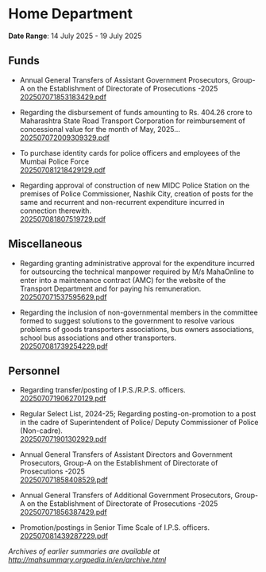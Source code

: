# Home Department

**Date Range**: 14 July 2025 - 19 July 2025


## Funds
- Annual General Transfers of Assistant Government Prosecutors, Group-A on the Establishment of Directorate of Prosecutions -2025\
  [202507071853183429.pdf](https://gr.maharashtra.gov.in/Site/Upload/Government%20Resolutions/English/202507071853183429.pdf)

- Regarding the disbursement of funds amounting to Rs. 404.26 crore to Maharashtra State Road Transport Corporation for reimbursement of concessional value for the month of May, 2025...\
  [202507072009309329.pdf](https://gr.maharashtra.gov.in/Site/Upload/Government%20Resolutions/English/202507072009309329.pdf)

- To purchase identity cards for police officers and employees of the Mumbai Police Force\
  [202507081218429129.pdf](https://gr.maharashtra.gov.in/Site/Upload/Government%20Resolutions/English/202507081218429129.pdf)

- Regarding approval of construction of new MIDC Police Station on the premises of Police Commissioner, Nashik City, creation of posts for the same and recurrent and non-recurrent expenditure incurred in connection therewith.\
  [202507081807519729.pdf](https://gr.maharashtra.gov.in/Site/Upload/Government%20Resolutions/English/202507081807519729.pdf)

## Miscellaneous
- Regarding granting administrative approval for the expenditure incurred for outsourcing the technical manpower required by M/s MahaOnline to enter into a maintenance contract (AMC) for the website of the Transport Department and for paying his remuneration.\
  [202507071537595629.pdf](https://gr.maharashtra.gov.in/Site/Upload/Government%20Resolutions/English/202507071537595629...pdf)

- Regarding the inclusion of non-governmental members in the committee formed to suggest solutions to the government to resolve various problems of goods transporters associations, bus owners associations, school bus associations and other transporters.\
  [202507081739254229.pdf](https://gr.maharashtra.gov.in/Site/Upload/Government%20Resolutions/English/202507081739254229.pdf)

## Personnel
- Regarding transfer/posting of I.P.S./R.P.S. officers.\
  [202507071906270129.pdf](https://gr.maharashtra.gov.in/Site/Upload/Government%20Resolutions/English/202507071906270129.pdf)

- Regular Select List, 2024-25; Regarding posting-on-promotion to a post in the cadre of Superintendent of Police/ Deputy Commissioner of Police (Non-cadre).\
  [202507071901302929.pdf](https://gr.maharashtra.gov.in/Site/Upload/Government%20Resolutions/English/202507071901302929.pdf)

- Annual General Transfers of Assistant Directors and Government Prosecutors, Group-A on the Establishment of Directorate of Prosecutions -2025\
  [202507071858408529.pdf](https://gr.maharashtra.gov.in/Site/Upload/Government%20Resolutions/English/202507071858408529.pdf)

- Annual General Transfers of Additional Government Prosecutors, Group-A on the Establishment of Directorate of Prosecutions -2025\
  [202507071856387429.pdf](https://gr.maharashtra.gov.in/Site/Upload/Government%20Resolutions/English/202507071856387429.pdf)

- Promotion/postings in Senior Time Scale of I.P.S. officers.\
  [202507081439287229.pdf](https://gr.maharashtra.gov.in/Site/Upload/Government%20Resolutions/English/202507081439287229.pdf)


*Archives of earlier summaries are available at http://mahsummary.orgpedia.in/en/archive.html*
